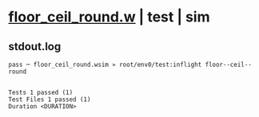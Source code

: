 # [floor_ceil_round.w](../../../../../../examples/tests/sdk_tests/math/floor_ceil_round.w) | test | sim

## stdout.log
```log
pass ─ floor_ceil_round.wsim » root/env0/test:inflight floor--ceil--round
 
 
Tests 1 passed (1)
Test Files 1 passed (1)
Duration <DURATION>
```

